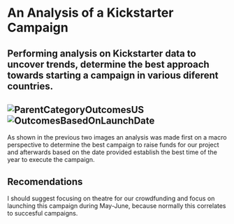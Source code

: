 # An Analysis of a Kickstarter Campaign
Performing analysis on Kickstarter data to uncover trends, determine the best approach towards starting a campaign in various diferent countries.
---
![ParentCategoryOutcomesUS](https://user-images.githubusercontent.com/89402038/133488104-0836470c-c705-4a13-91dc-66220299a133.png)
![OutcomesBasedOnLaunchDate](https://user-images.githubusercontent.com/89402038/133488096-d4d2cd52-4cdc-4e0a-825b-3a3da245a2fe.png)
---
As shown in the previous two images an analysis was made first on a macro perspective to determine the best campaign to raise funds for our project and afterwards based on the date provided establish the best time of the year to execute the campaign.
## Recomendations
I should suggest focusing on theatre for our crowdfunding and focus on launching this campaign during May-June, because normally this correlates to succesful campaigns.
